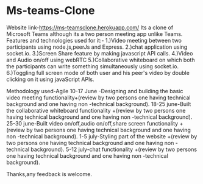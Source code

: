 # Ms-teams-Clone
Website link-https://ms-teamsclone.herokuapp.com/
Its a clone of Microsoft Teams although its a two person meeting app unlike Teams.
Features and technologies used for it:-
1.)Video meeting between two participants using node.js,peerJs and Express.
2.)chat application using socket.io.
3.)Screen Share feature by making javascript API calls.
4.)Video and Audio on/off using webRTC
5.)Collaborative whiteboard on which both the participants can write something simultaneously using socket.io.
6.)Toggling full screen mode of both user and his peer's video by double clicking on it using javaScript APIs.

Methodology used-Agile
10-17 June -Designing and building the basic video meeting functionality+(review by two persons one having technical background and one having non -technical background).
18-25 june-Built the collaborative whiteboard  functionality +(review by two persons one having technical background and one having non -technical background).
25-30 june-Built video on/off,audio on/off,share screen functionality +(review by two persons one having technical background and one having non -technical background).
1-5 july-Styling part of the website +(review by two persons one having technical background and one having non -technical background).
5-12 july-chat functionality +(review by two persons one having technical background and one having non -technical background).


Thanks,any feedback is welcome.


